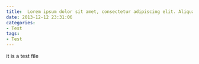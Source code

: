 ```yaml
---
title:  Lorem ipsum dolor sit amet, consectetur adipiscing elit. Aliquam justo turpis, tincidunt ac convallis id.
date: 2013-12-12 23:31:06
categories:
- Test
tags:
- Test
---
```




it is a test file
